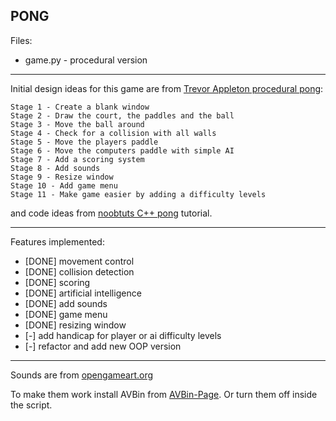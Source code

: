 ## PONG

Files:
* game.py - procedural version

---

Initial design ideas for this game are from [Trevor Appleton procedural pong][trevor-appleton]:

```text
Stage 1 - Create a blank window
Stage 2 - Draw the court, the paddles and the ball
Stage 3 - Move the ball around
Stage 4 - Check for a collision with all walls
Stage 5 - Move the players paddle
Stage 6 - Move the computers paddle with simple AI
Stage 7 - Add a scoring system
Stage 8 - Add sounds
Stage 9 - Resize window
Stage 10 - Add game menu
Stage 11 - Make game easier by adding a difficulty levels 
```

and code ideas from [noobtuts C++ pong][noobtuts-pong] tutorial.

---

Features implemented:
* [DONE] movement control
* [DONE] collision detection
* [DONE] scoring
* [DONE] artificial intelligence
* [DONE] add sounds
* [DONE] game menu
* [DONE] resizing window
* [-] add handicap for player or ai difficulty levels
* [-] refactor and add new OOP version

---

Sounds are from [opengameart.org](https://opengameart.org/)

To make them work install AVBin from [AVBin-Page](http://avbin.github.io/AVbin/Download.html). 
Or turn them off inside the script.

[noobtuts-pong]: https://noobtuts.com/cpp/2d-pong-game
[trevor-appleton]: http://trevorappleton.blogspot.com/2014/04/writing-pong-using-python-and-pygame.html